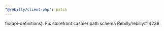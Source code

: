 ```yaml
---
"@rebilly/client-php": patch
---
```


fix(api-definitions): Fix storefront cashier path schema Rebilly/rebilly#14239
